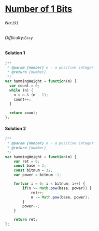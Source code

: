 # [Number of 1 Bits](https://leetcode.com/problems/number-of-1-bits/)
###### No:`191`
###### Difficulty:`Easy`
#### Solution 1
```js
/**
 * @param {number} n - a positive integer
 * @return {number}
 */
var hammingWeight = function(n) {
  var count = 0;
  while (n) {
    n = n & (n - 1);
    count++;
  }
  
  return count;
};
```
#### Solution 2
```javascript
/**
 * @param {number} n - a positive integer
 * @return {number}
 */
var hammingWeight = function(n) {
    var ret = 0;
    const base = 2;
    const bitnum = 32;
    var power = bitnum -1;

    for(var i = 0; i < bitnum; i++) {
        if(n >= Math.pow(base, power)) {
            ret++;
            n -= Math.pow(base, power);
        }
        power--;
    }

    return ret;
};

```
